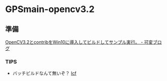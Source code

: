 # GPSmain-opencv3.2
## 準備

[OpenCV3\.2とcontribをWin10に導入してビルドしてサンプル実行。 \- 可変ブログ](http://shibafu3.hatenablog.com/entry/2017/02/05/221641)

### TIPS
- バッチビルドなんて無いぞ？
[Icf](http://www.canal.mokuren.ne.jp/web/memo/vs2013.html)
